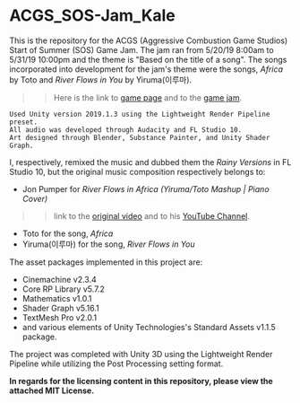 # ACGS_SOS-Jam_Kale
This is the repository for the ACGS (Aggressive Combustion Game Studios) Start of Summer (SOS) Game Jam.
The jam ran from 5/20/19 8:00am to 5/31/19 10:00pm and the theme is "Based on the title of a song".  The songs incorporated into development for the jam's theme were the songs, *Africa* by Toto and *River Flows in You* by Yiruma(이루마).

>>Here is the link to [game page](https://kale-eos.itch.io/blessed-are-the-rains)
>>and to the [game jam](https://itch.io/jam/acgs-sos-jam).

```
Used Unity version 2019.1.3 using the Lightweight Render Pipeline preset.
All audio was developed through Audacity and FL Studio 10.
Art designed through Blender, Substance Painter, and Unity Shader Graph.
```

I, respectively, remixed the music and dubbed them the *Rainy Versions* in FL Studio 10, but the original music composition respectively belongs to:
- Jon Pumper for *River Flows in Africa (Yiruma/Toto Mashup | Piano Cover)*
>>link to the [original video](https://www.youtube.com/watch?v=N1_Kvx3y9hI)
>>and to his [YouTube Channel](https://www.youtube.com/channel/UCwE6f_MSPygZzeuArLNOBNA).
- Toto for the song, *Africa*
- Yiruma(이루마) for the song, *River Flows in You*

The asset packages implemented in this project are:
- Cinemachine v2.3.4
- Core RP Library v5.7.2
- Mathematics v1.0.1
- Shader Graph v5.16.1
- TextMesh Pro v2.0.1
- and various elements of Unity Technologies's Standard Assets v1.1.5 package.

The project was completed with Unity 3D using the Lightweight Render Pipeline while utilizing the Post Processing setting format.

**In regards for the licensing content in this repository, please view the attached MIT License.**
